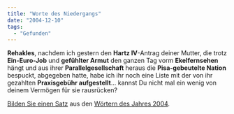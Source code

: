 ```yaml
---
title: "Worte des Niedergangs"
date: "2004-12-10"
tags:
  - "Gefunden"
---
```


**Rehakles**, nachdem ich gestern den **Hartz IV**\-Antrag deiner Mutter, die trotz **Ein-Euro-Job** und **gefühlter Armut** den ganzen Tag vorm **Ekelfernsehen** hängt und aus ihrer **Parallelgesellschaft** heraus die **Pisa-gebeutelte Nation** bespuckt, abgegeben hatte, habe ich ihr noch eine Liste mit der von ihr gezahlten **Praxisgebühr aufgestellt**... kannst Du nicht mal ein wenig von deinem Vermögen für sie rausrücken?

[Bilden Sie einen Satz](http://www.x-ploration.de/archiv/2004/12/10/die-pisa-gebeutelte-nation/) aus den [Wörtern des Jahres 2004](http://www.sueddeutsche.de/panorama/artikel/476/44432/).
